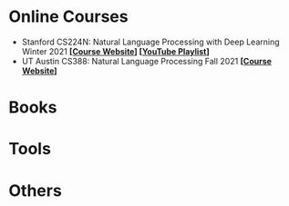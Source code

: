 # Online Courses

- Stanford CS224N: Natural Language Processing with Deep Learning Winter 2021 **[[Course Website](https://web.stanford.edu/class/archive/cs/cs224n/cs224n.1214/)] [[YouTube Playlist](https://www.youtube.com/playlist?list=PLoROMvodv4rOSH4v6133s9LFPRHjEmbmJ)]**
- UT Austin CS388: Natural Language Processing Fall 2021 **[[Course Website](https://www.cs.utexas.edu/~gdurrett/courses/online-course/materials.html)]**

# Books



# Tools



# Others
